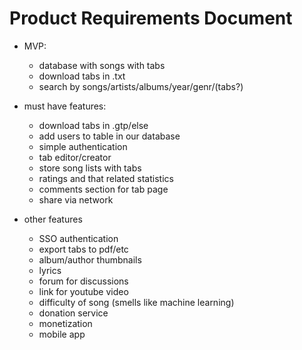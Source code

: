# Product Requirements Document

- MVP:
  - database with songs with tabs
  - download tabs in .txt
  - search by songs/artists/albums/year/genr/(tabs?)

- must have features:
  - download tabs in .gtp/else
  - add users to table in our database
  - simple authentication
  - tab editor/creator
  - store song lists with tabs
  - ratings and that related statistics
  - comments section for tab page
  - share via network

- other features
  - SSO authentication
  - export tabs to pdf/etc
  - album/author thumbnails
  - lyrics
  - forum for discussions
  - link for youtube video
  - difficulty of song (smells like machine learning)
  - donation service
  - monetization
  - mobile app
